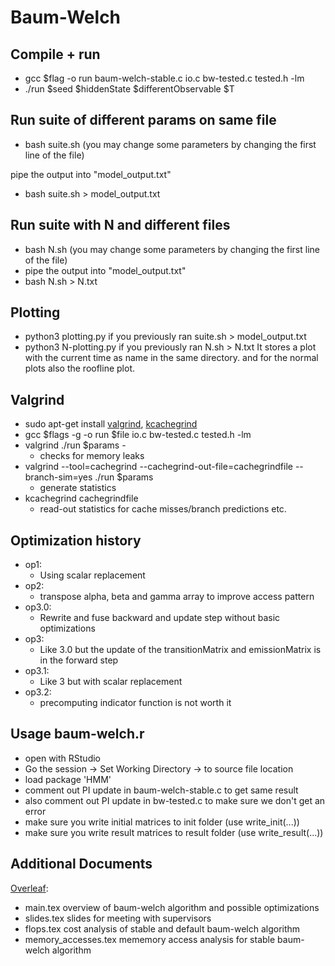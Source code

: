 # Baum-Welch

## Compile + run
- gcc $flag -o run baum-welch-stable.c io.c bw-tested.c tested.h -lm
- ./run $seed $hiddenState $differentObservable $T

## Run suite of different params on same file
- bash suite.sh (you may change some parameters by changing the first line of the file)

pipe the output into "model_output.txt"
- bash suite.sh > model_output.txt

## Run suite with N and different files
- bash N.sh (you may change some parameters by changing the first line of the file)
- pipe the output into "model_output.txt"
- bash N.sh > N.txt

## Plotting
- python3 plotting.py if you previously ran suite.sh > model_output.txt
- python3 N-plotting.py if you previously ran N.sh > N.txt
It stores a plot with the current time as name in the same directory.
and for the normal plots also the roofline plot.

## Valgrind
- sudo apt-get install [valgrind](https://valgrind.org/docs/manual/manual.html), [kcachegrind](https://kcachegrind.github.io/html/Home.html)
- gcc $flags -g -o run $file io.c bw-tested.c tested.h -lm
- valgrind ./run $params -
    - checks for memory leaks
- valgrind --tool=cachegrind --cachegrind-out-file=cachegrindfile --branch-sim=yes  ./run $params 
    - generate statistics
- kcachegrind cachegrindfile
    - read-out statistics for cache misses/branch predictions etc.

## Optimization history
- op1: 
	* Using scalar replacement
- op2:
	* transpose alpha, beta and gamma array to improve access pattern
- op3.0:
	* Rewrite and fuse backward and update step without basic optimizations
- op3:
	* Like 3.0 but the update of the transitionMatrix and emissionMatrix is in the forward step
- op3.1:
	* Like 3 but with scalar replacement
- op3.2:
	* precomputing indicator function is not worth it

## Usage baum-welch.r
- open with RStudio
- Go the session -> Set Working Directory -> to source file location
- load package 'HMM' 
- comment out PI update in baum-welch-stable.c to get same result 
- also comment out PI update in bw-tested.c to make sure we don't get an error
- make sure you write initial matrices to init folder (use write_init(...))
- make sure you write result matrices to result folder (use write_result(...))



## Additional Documents

[Overleaf](https://www.overleaf.com/2741931356ngjpcjmswxff): 

- main.tex		overview of baum-welch algorithm and possible optimizations
- slides.tex		slides for meeting with supervisors
- flops.tex		cost analysis of stable and default baum-welch algorithm
- memory_accesses.tex	mememory access analysis for stable baum-welch algorithm

